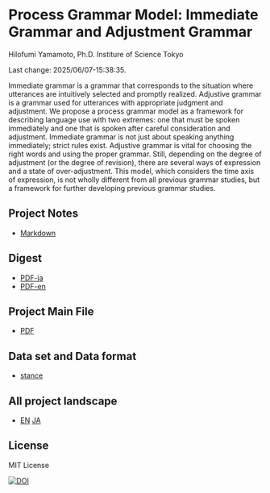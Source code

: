 # Process Grammar Model: Immediate Grammar and Adjustment Grammar

Hilofumi Yamamoto, Ph.D.
Institure of Science Tokyo

Last change: 2025/06/07-15:38:35.

Immediate grammar is a grammar that corresponds to the situation where utterances are intuitively selected and promptly realized. Adjustive grammar is a grammar used for utterances with appropriate judgment and adjustment. We propose a process grammar model as a framework for describing language use with two extremes: one that must be spoken immediately and one that is spoken after careful consideration and adjustment. Immediate grammar is not just about speaking anything immediately; strict rules exist. Adjustive grammar is vital for choosing the right words and using the proper grammar. Still, depending on the degree of adjustment (or the degree of revision), there are several ways of expression and a state of over-adjustment. This model, which considers the time axis of expression, is not wholly different from all previous grammar studies, but a framework for further developing previous grammar studies.

## Project Notes

- [Markdown](./pgm-notes/README.md)

## Digest

- [PDF-ja](./processDigest-ja.pdf)
- [PDF-en](./processDigest-en.pdf)

## Project Main File

- [PDF](./pgm.pdf)

## Data set and Data format

- [stance](./stance/README.md)

## All project landscape

- [EN](./allproject-en.md) [JA](./allproject-ja.md)

## License

MIT License

[![DOI](https://zenodo.org/badge/939124607.svg)](https://doi.org/10.5281/zenodo.15003729)
